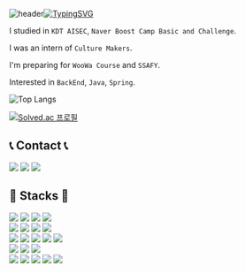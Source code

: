 ![header](https://capsule-render.vercel.app/api?type=waving&color_hexcode=f5f0ff&text=&animation=twinkling&height=80)[![TypingSVG](https://readme-typing-svg.demolab.com?font=Alkatra&weight=500&size=45&duration=3500&pause=3&color=d09aff&center=false&vCenter=false&multiline=true&repeat=true&width=1000&height=100&lines=Welcome+to+Gloomy's+GitHub!👋)](https://git.io/typing-svg)

I studied in `KDT AISEC`, `Naver Boost Camp Basic and Challenge`.

I was an intern of `Culture Makers`.

I'm preparing for `WooWa Course` and `SSAFY`.

Interested in `BackEnd`, `Java`, `Spring`.

![Top Langs](https://github-readme-stats.vercel.app/api/top-langs/?username=dkfptm335&layout=compact&theme=onedark)

[![Solved.ac
프로필](http://mazassumnida.wtf/api/generate_badge?boj=dkfptm335)](https://solved.ac/dkfptm335)

## 📞 Contact 📞

<a href="mailto:dkfptm335@naver.com"><img src="https://img.shields.io/badge/dkfptm335@naver.com-03C75A?style=flat-square&logo=Naver&logoColor=white"/></a> <a href=https://gloomy-passion.tistory.com/ target="_blank"><img src="https://img.shields.io/badge/Tistory-FF5A4A?style=flat-square&logo=tistory&logoColor=white"/></a> <a href=https://velog.io/@gloomy_passion/posts target="_blank"><img src="https://img.shields.io/badge/Velog-20C997?style=flat-square&logo=Velog&logoColor=white"/></a>

## 🔧 Stacks 🔧

<img src="https://img.shields.io/badge/Python-3776AB?style=flat-square&logo=python&logoColor=white"/> <img src="https://img.shields.io/badge/Java-FF7F00?style=flat-square&logo=openjdk&logoColor=white"/> <img src="https://img.shields.io/badge/JavaScript-F7DF1E?style=flat-square&logo=javascript&logoColor=white"/> <img src="https://img.shields.io/badge/TypeScript-3178C6?style=flat-square&logo=typescript&logoColor=white"/><br/>
<img src="https://img.shields.io/badge/React-61DAFB?style=flat-square&logo=react&logoColor=white"/> <img src="https://img.shields.io/badge/HTML5-E34F26?style=flat-square&logo=html5&logoColor=white"/> <img src="https://img.shields.io/badge/CSS3-1572B6?style=flat-square&logo=css3&logoColor=white"/> <img src="https://img.shields.io/badge/Styled Components-DB7093?style=flat-square&logo=styledcomponents&logoColor=white"/><br/>
<img src="https://img.shields.io/badge/MySQL-4479A1?style=flat-square&logo=mysql&logoColor=white"/> <img src="https://img.shields.io/badge/Visual Studio Code-007ACC?style=flat-square&logo=visualstudiocode&logoColor=white"/> <img src="https://img.shields.io/badge/PyCharm-000000?style=flat-square&logo=jetbrains&logoColor=white"/> <img src="https://img.shields.io/badge/IntelliJ-000000?style=flat-square&logo=intellijidea&logoColor=white"/> <img src="https://img.shields.io/badge/Vim-019733?style=flat-square&logo=vim&logoColor=white"/><br/>
<img src="https://img.shields.io/badge/Linux-FCC624?style=flat-square&logo=Linux&logoColor=white"/> <img src="https://img.shields.io/badge/Ubuntu-E95420?style=flat-square&logo=ubuntu&logoColor=white"/> <img src="https://img.shields.io/badge/Kali Linux-557C94?style=flat-square&logo=kalilinux&logoColor=white"/><br/>
<img src="https://img.shields.io/badge/Git-F05032?style=flat-square&logo=git&logoColor=white"/> <img src="https://img.shields.io/badge/Github-181717?style=flat-square&logo=github&logoColor=white"/> <img src="https://img.shields.io/badge/Discord-5865F2?style=flat-square&logo=Discord&logoColor=white"/> <img src="https://img.shields.io/badge/Notion-000000?style=flat-square&logo=notion&logoColor=white"/> <img src="https://img.shields.io/badge/Slack-4A154B?style=flat-square&logo=slack&logoColor=white"/>
